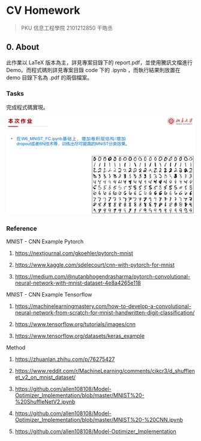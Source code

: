 # CV Homework

> PKU 信息工程學院 2101212850 干皓丞

## 0. About

此作業以 LaTeX 版本為主，詳見專案目錄下的 report.pdf，並使用騰訊文檔進行 Demo。而程式碼則詳見專案目錄 code 下的 .ipynb ，而執行結果則放置在 demo 目錄下名為 .pdf 的兩個檔案。


### Tasks

完成程式碼實現。

![](https://github.com/kancheng/kan-cs-report-in-2021/blob/main/CV/pytorch-mnist/pic/1.png)

### Reference


MNIST - CNN Example Pytorch

1. https://nextjournal.com/gkoehler/pytorch-mnist

2. https://www.kaggle.com/sdelecourt/cnn-with-pytorch-for-mnist

3. https://medium.com/@nutanbhogendrasharma/pytorch-convolutional-neural-network-with-mnist-dataset-4e8a4265e118


MNIST - CNN Example Tensorflow

1. https://machinelearningmastery.com/how-to-develop-a-convolutional-neural-network-from-scratch-for-mnist-handwritten-digit-classification/

2. https://www.tensorflow.org/tutorials/images/cnn


3. https://www.tensorflow.org/datasets/keras_example


Method

1. https://zhuanlan.zhihu.com/p/76275427

2. https://www.reddit.com/r/MachineLearning/comments/cikcr3/d_shufflenet_v2_on_mnist_dataset/

3. https://github.com/allen108108/Model-Optimizer_Implementation/blob/master/MNIST%20-%20ShuffleNetV2.ipynb

4. https://github.com/allen108108/Model-Optimizer_Implementation/blob/master/MNIST%20-%20CNN.ipynb

5. https://github.com/allen108108/Model-Optimizer_Implementation

